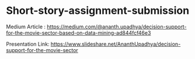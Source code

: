 # Short-story-assignment-submission

Medium Article : https://medium.com/@ananth.upadhya/decision-support-for-the-movie-sector-based-on-data-mining-ad844fcf46e3

Presentation Link: https://www.slideshare.net/AnanthUpadhya/decision-support-for-the-movie-sector
